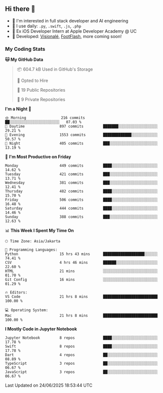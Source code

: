 ## Hi there 👋

- 🤖 I'm interested in full stack developer and AI engineering
- 🌱 I use daily: `.py`, `.swift`, `.js`, `.php`
- 🍎 Ex iOS Developer Intern at Apple Developer Academy @ UC
- 🔨 Developed: [Visionalé](https://apps.apple.com/id/app/visional%C3%A9/id6737191146), [FootFlash](https://apps.apple.com/id/app/footflash/id6550905078), more coming soon!

### My Coding Stats

<!--START_SECTION:waka-->
**🐱 My GitHub Data** 

> 📦 604.7 kB Used in GitHub's Storage 
 > 
> 💼 Opted to Hire
 > 
> 📜 19 Public Repositories 
 > 
> 🔑 9 Private Repositories 
 > 
**I'm a Night 🦉** 

```text
🌞 Morning                216 commits         ██░░░░░░░░░░░░░░░░░░░░░░░   07.03 % 
🌆 Daytime                897 commits         ███████░░░░░░░░░░░░░░░░░░   29.21 % 
🌃 Evening                1553 commits        █████████████░░░░░░░░░░░░   50.57 % 
🌙 Night                  405 commits         ███░░░░░░░░░░░░░░░░░░░░░░   13.19 % 
```
📅 **I'm Most Productive on Friday** 

```text
Monday                   449 commits         ████░░░░░░░░░░░░░░░░░░░░░   14.62 % 
Tuesday                  421 commits         ███░░░░░░░░░░░░░░░░░░░░░░   13.71 % 
Wednesday                381 commits         ███░░░░░░░░░░░░░░░░░░░░░░   12.41 % 
Thursday                 482 commits         ████░░░░░░░░░░░░░░░░░░░░░   15.70 % 
Friday                   506 commits         ████░░░░░░░░░░░░░░░░░░░░░   16.48 % 
Saturday                 444 commits         ████░░░░░░░░░░░░░░░░░░░░░   14.46 % 
Sunday                   388 commits         ███░░░░░░░░░░░░░░░░░░░░░░   12.63 % 
```


📊 **This Week I Spent My Time On** 

```text
🕑︎ Time Zone: Asia/Jakarta

💬 Programming Languages: 
Python                   15 hrs 43 mins      ███████████████████░░░░░░   74.41 % 
CSV                      4 hrs 46 mins       ██████░░░░░░░░░░░░░░░░░░░   22.60 % 
HTML                     21 mins             ░░░░░░░░░░░░░░░░░░░░░░░░░   01.70 % 
Git Config               16 mins             ░░░░░░░░░░░░░░░░░░░░░░░░░   01.29 % 

🔥 Editors: 
VS Code                  21 hrs 8 mins       █████████████████████████   100.00 % 

💻 Operating System: 
Mac                      21 hrs 8 mins       █████████████████████████   100.00 % 
```

**I Mostly Code in Jupyter Notebook** 

```text
Jupyter Notebook         8 repos             ████░░░░░░░░░░░░░░░░░░░░░   17.78 % 
Swift                    8 repos             ████░░░░░░░░░░░░░░░░░░░░░   17.78 % 
Dart                     4 repos             ██░░░░░░░░░░░░░░░░░░░░░░░   08.89 % 
TypeScript               3 repos             ██░░░░░░░░░░░░░░░░░░░░░░░   06.67 % 
JavaScript               3 repos             ██░░░░░░░░░░░░░░░░░░░░░░░   06.67 % 
```




 Last Updated on 24/06/2025 18:53:44 UTC
<!--END_SECTION:waka-->

<!--
**nico-samuelson/nico-samuelson** is a ✨ _special_ ✨ repository because its `README.md` (this file) appears on your GitHub profile.

Here are some ideas to get you started:

- 🔭 I’m currently working on ...
- 🌱 I’m currently learning ...
- 👯 I’m looking to collaborate on ...
- 🤔 I’m looking for help with ...
- 💬 Ask me about ...
- 📫 How to reach me: ...
- 😄 Pronouns: ...
- ⚡ Fun fact: ...
-->
